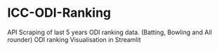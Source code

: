 # ICC-ODI-Ranking
API Scraping of last 5 years ODI ranking data. (Batting, Bowling and All rounder)
ODI ranking Visualisation in Streamlit
